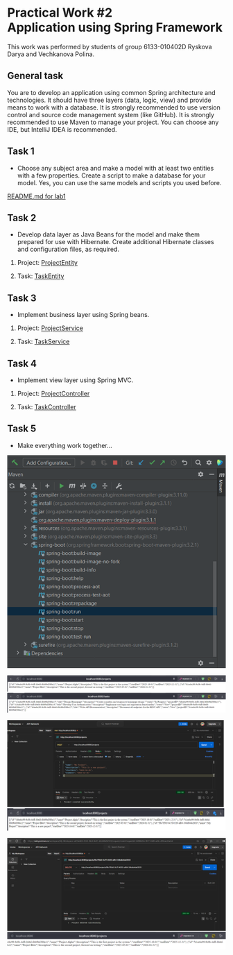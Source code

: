 <h1>Practical Work #2 <br>
Application using Spring Framework</h1>

This work was performed by students of group 6133-010402D 
Ryskova Darya and Vechkanova Polina.

<h2>General task</h2>
You are to develop an application using common Spring architecture and technologies. It should have three layers (data, logic, view) and provide means to work with a database.
It is strongly recommended to use version control and source code management system (like GitHub).
It is strongly recommended to use Maven to manage your project.
You can choose any IDE, but IntelliJ IDEA is recommended.

<h2>Task 1</h2>

- Choose any subject area and make a model with at least two entities with a few properties.
Create a script to make a database for your model. Yes, you can use the same models and scripts you used before.

[README.md for lab1](../lab1/README.md)

<h2>Task 2</h2>

- Develop data layer as Java Beans for the model and make them prepared for use with Hibernate.
Create additional Hibernate classes and configuration files, as required.

1. Project: [ProjectEntity](src/main/java/com/example/lab2/models/ProjectEntity.java)

2. Task: [TaskEntity](src/main/java/com/example/lab2/models/TaskEntity.java)

<h2>Task 3</h2>

- Implement business layer using Spring beans.

1. Project: [ProjectService](src/main/java/com/example/lab2/services/ProjectService.java)

2. Task: [TaskService](src/main/java/com/example/lab2/services/TaskService.java)

<h2>Task 4</h2>

- Implement view layer using Spring MVC.

1. Project: [ProjectController](src/main/java/com/example/lab2/controllers/ProjectController.java)

2. Task: [TaskController](src/main/java/com/example/lab2/controllers/TaskController.java)

<h2>Task 5</h2>

- Make everything work together…

![work](images/5.2.png)

![work](images/5.1.png)

![work](images/5.3.png)

![work](images/5.4.png)